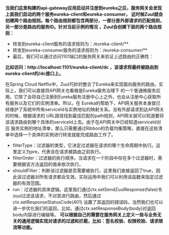 
**当我们这里构建的api-gateway应用启动并注册到eureka之后，服务网关会发现上面我们启动的两个服务eureka-client和eureka-consumer，
这时候Zuul就会创建两个路由规则。每个路由规则都包含两部分，一部分是外部请求的匹配规则，另一部分是路由的服务ID。针对当前示例的情况
，Zuul会创建下面的两个路由规则：**

* 转发到eureka-client服务的请求规则为：/eureka-client/**
* 转发到eureka-consumer服务的请求规则为：/eureka-consumer/**
* 最后，我们可以通过访问1101端口的服务网关来验证上述路由的正确性：

**比如访问：http://localhost:1101/eureka-client/dc ，该请求将最终被路由到eureka-client的/dc接口上。**

在Spring Cloud Netflix中，Zuul巧妙的整合了Eureka来实现面向服务的路由。实际上，我们可以直接将API网关也看做是Eureka服务治理下
的一个普通微服务应用。它除了会将自己注册到Eureka服务注册中心上之外，也会从注册中心获取所有服务以及它们的实例清单。所以，在
Eureka的帮助下，API网关服务本身就已经维护了系统中所有serviceId与实例地址的映射关系。当有外部请求到达API网关的时候，根据请求的
URL路径找到最佳匹配的path规则，API网关就可以知道要将该请求路由到哪个具体的serviceId上去。由于在API网关中已经知道serviceId对应
服务实例的地址清单，那么只需要通过Ribbon的负载均衡策略，直接在这些清单中选择一个具体的实例进行转发就能完成路由工作了。

* filterType：过滤器的类型，它决定过滤器在请求的哪个生命周期中执行。这里定义为pre，代表会在请求被路由之前执行。
* filterOrder：过滤器的执行顺序。当请求在一个阶段中存在多个过滤器时，需要根据该方法返回的值来依次执行。
* shouldFilter：判断该过滤器是否需要被执行。这里我们直接返回了true，因此该过滤器对所有请求都会生效。实际运用中我们可以利用该函数来指定过滤器的有效范围。
* run：过滤器的具体逻辑。这里我们通过ctx.setSendZuulResponse(false)令zuul过滤该请求，不对其进行路由，然后通过ctx.setResponseStatusCode(401)
设置了其返回的错误码，当然我们也可以进一步优化我们的返回，比如，通过ctx.setResponseBody(body)对返回body内容进行编辑等。
**可以根据自己的需要在服务网关上定义一些与业务无关的通用逻辑实现对请求的过滤和拦截，比如：签名校验、权限校验、请求限流等功能。**